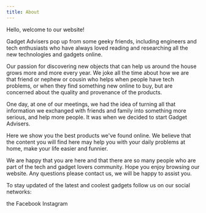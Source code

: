 ```yaml
---
title: About
---
```


Hello, welcome to our website!

Gadget Advisers pop up from some geeky friends, including engineers and tech enthusiasts who have always loved reading and researching all the new technologies and gadgets online. 

Our passion for discovering new objects that can help us around the house grows more and more every year. We joke all the time about how we are that friend or nephew or cousin who helps when people have tech problems, or when they find something new online to buy, but are concerned about the quality and provenance of the products. 

One day, at one of our meetings, we had the idea of turning all that information we exchanged with friends and family into something more serious, and help more people. It was when we decided to start Gadget Advisers.

Here we show you the best products we've found online. We believe that the content you will find here may help you with your daily problems at home, make your life easier and funnier. 

We are happy that you are here and that there are so many people who are part of the tech and gadget lovers community. Hope you enjoy browsing our website. Any questions please contact us, we will be happy to assist you.

To stay updated of the latest and coolest gadgets follow us on our social networks:

the Facebook
Instagram